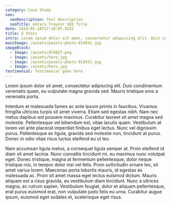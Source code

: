 ```yaml
---
category: Case Study
seo:
  seoDescription: Test description
  seoTitle: eStars Traynor SEO Title
date: 2019-05-18T17:10:07.925Z
title: E Stars
intro: Lorem ipsum dolor sit amet, consectetur adipiscing elit. Duis condimentum venenatis quam
mainImage: /assets/pexels-photo-914931.jpg
imageBlock:
  - Image: /assets/d74827.png
  - Image: /assets/hero.jpg
  - Image: /assets/pexels-photo-914931.jpg
  - Image: /assets/hero.jpg
testimonial: Testimonial goes here
---
```


Lorem ipsum dolor sit amet, consectetur adipiscing elit. Duis condimentum venenatis quam, eu vulputate magna gravida sed. Mauris tristique eros a venenatis porta.

Interdum et malesuada fames ac ante ipsum primis in faucibus. Vivamus fringilla ultricies turpis sit amet viverra. Etiam sed egestas nibh. Nam nec metus dapibus est posuere maximus. Curabitur laoreet sit amet magna sed molestie. Pellentesque vel bibendum est, vitae iaculis quam. Vestibulum at lorem vel ante placerat imperdiet finibus eget lectus. Nunc vel dignissim purus. Pellentesque ex ligula, gravida sed molestie non, tincidunt at purus. Donec in odio vitae risus luctus eleifend eu ut leo.

Nam accumsan ligula metus, a consequat ligula semper at. Proin eleifend id diam sit amet lacinia. Nunc convallis tincidunt mi, eu maximus nunc volutpat eget. Donec tristique, magna at fermentum pellentesque, dolor neque tristique nisi, in tempor dolor nisi vel felis. Proin sollicitudin ornare leo, sit amet varius lorem. Maecenas porta lobortis mauris, id egestas ex malesuada ac. Proin sit amet massa eget lectus euismod dictum. Mauris aliquam est a risus gravida, eu vestibulum diam tincidunt. Nunc a ultrices magna, ac rutrum sapien. Vestibulum feugiat, dolor et aliquam pellentesque, erat purus euismod erat, non vulputate justo felis eu urna. Curabitur augue ipsum, euismod eget sodales et, scelerisque eget risus.

